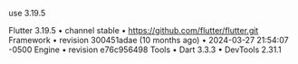 use 3.19.5

Flutter 3.19.5 • channel stable • https://github.com/flutter/flutter.git
Framework • revision 300451adae (10 months ago) • 2024-03-27 21:54:07 -0500
Engine • revision e76c956498
Tools • Dart 3.3.3 • DevTools 2.31.1
